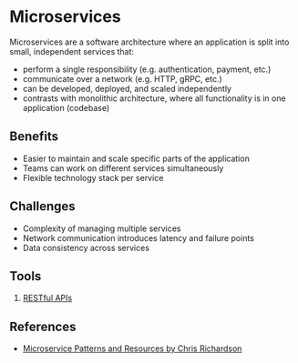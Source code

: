 # Microservices

Microservices are a software architecture where an application is split into small, independent services that:
- perform a single responsibility (e.g. authentication, payment, etc.)
- communicate over a network (e.g. HTTP, gRPC, etc.)
- can be developed, deployed, and scaled independently
- contrasts with monolithic architecture, where all functionality is in one application (codebase)

## Benefits

- Easier to maintain and scale specific parts of the application
- Teams can work on different services simultaneously
- Flexible technology stack per service

## Challenges

- Complexity of managing multiple services
- Network communication introduces latency and failure points
- Data consistency across services

## Tools

1. [RESTful APIs](./22_1_rest/README.md)

## References

- [Microservice Patterns and Resources by Chris Richardson](https://microservices.io/index.html)